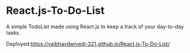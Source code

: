 # React.js-To-Do-List
A simple TodoList made using React.js to keep a track of your day-to-day tasks.

Deployed:https://vaibhavdwivedi-321.github.io/React.js-To-Do-List/

